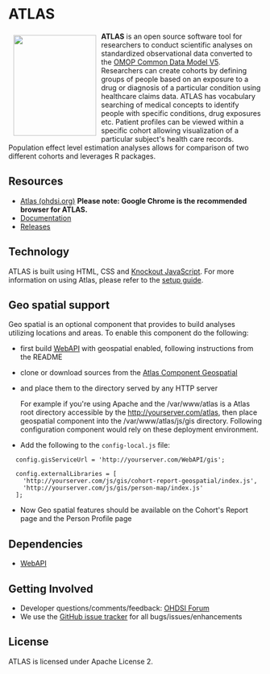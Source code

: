# ATLAS

<a href="http://www.ohdsi.org/web/atlas"><img src="http://www.ohdsi.org/web/wiki/lib/exe/fetch.php?cache=&media=documentation:software:logo_without_text.png" align="left" hspace="10" vspace="6" width="164" height="200"></a>

**ATLAS** is an open source software tool for researchers to conduct scientific analyses on standardized observational data converted to the [OMOP Common Data Model V5](https://github.com/OHDSI/CommonDataModel/wiki "OMOP Common Data Model V5"). Researchers can create cohorts by defining groups of people based on an exposure to a drug or diagnosis of a particular condition using healthcare claims data. ATLAS has vocabulary searching of medical concepts to identify people with specific conditions, drug exposures etc. Patient profiles can be viewed within a specific cohort allowing visualization of a particular subject's health care records. Population effect level estimation analyses allows for comparison of two different cohorts and leverages R packages.

## Resources

* [Atlas (ohdsi.org)](http://atlas-demo.ohdsi.org/) **Please note: Google Chrome is the recommended browser for ATLAS.**
* [Documentation](https://github.com/OHDSI/Atlas/wiki)
* [Releases](https://github.com/OHDSI/Atlas/releases "Atlas releases")

## Technology

ATLAS is built using HTML, CSS and [Knockout JavaScript](http://knockoutjs.com/ "Knockout JavaScript"). For more information on using Atlas, please refer to the [setup guide](https://github.com/OHDSI/Atlas/wiki/Atlas-Setup-Guide "setup guide").

## Geo spatial support

Geo spatial is an optional component that provides to build analyses utilizing locations and areas.
To enable this component do the following:
* first build [WebAPI](https://github.com/OHDSI/WebAPI) with geospatial enabled, following instructions 
from the README
* clone or download sources from the [Atlas Component Geospatial](https://github.com/OHDSI/atlas-component-geospatial)
* and place them to the directory served by any HTTP server

  For example if you're using Apache and the /var/www/atlas is a Atlas root directory
accessible by the http://yourserver.com/atlas, 
then place geospatial component into the /var/www/atlas/js/gis directory.
Following configuration component would rely on these deployment environment.
 
* Add the following to the `config-local.js` file:
```
  config.gisServiceUrl = 'http://yourserver.com/WebAPI/gis';

  config.externalLibraries = [
    'http://yourserver.com/js/gis/cohort-report-geospatial/index.js',
    'http://yourserver.com/js/gis/person-map/index.js'
  ];

```
* Now Geo spatial features should be available on the Cohort's Report page and the Person Profile page


## Dependencies
- [WebAPI](https://github.com/OHDSI/WebAPI "WebAPI")

## Getting Involved
* Developer questions/comments/feedback: <a href="http://forums.ohdsi.org/c/developers">OHDSI Forum</a>
* We use the <a href="../../issues">GitHub issue tracker</a> for all bugs/issues/enhancements

## License
ATLAS is licensed under Apache License 2.
